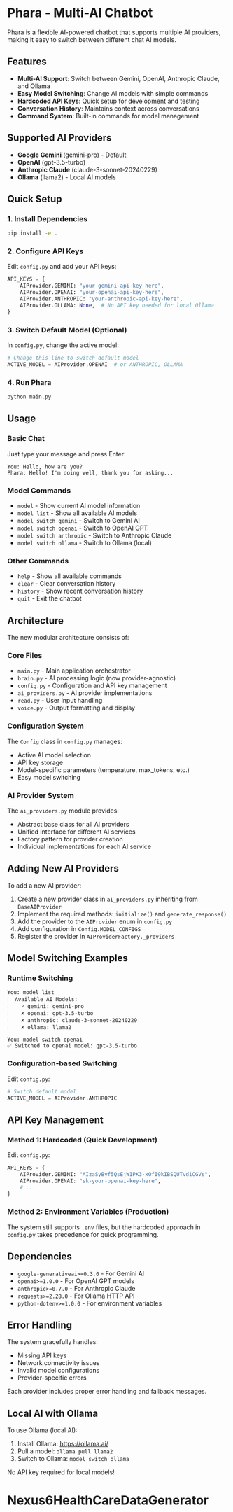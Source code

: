 # Phara - Multi-AI Chatbot

Phara is a flexible AI-powered chatbot that supports multiple AI providers, making it easy to switch between different chat AI models.

## Features

- **Multi-AI Support**: Switch between Gemini, OpenAI, Anthropic Claude, and Ollama
- **Easy Model Switching**: Change AI models with simple commands
- **Hardcoded API Keys**: Quick setup for development and testing
- **Conversation History**: Maintains context across conversations
- **Command System**: Built-in commands for model management

## Supported AI Providers

- **Google Gemini** (gemini-pro) - Default
- **OpenAI** (gpt-3.5-turbo)
- **Anthropic Claude** (claude-3-sonnet-20240229)
- **Ollama** (llama2) - Local AI models

## Quick Setup

### 1. Install Dependencies

```bash
pip install -e .
```

### 2. Configure API Keys

Edit `config.py` and add your API keys:

```python
API_KEYS = {
    AIProvider.GEMINI: "your-gemini-api-key-here",
    AIProvider.OPENAI: "your-openai-api-key-here",
    AIProvider.ANTHROPIC: "your-anthropic-api-key-here",
    AIProvider.OLLAMA: None,  # No API key needed for local Ollama
}
```

### 3. Switch Default Model (Optional)

In `config.py`, change the active model:

```python
# Change this line to switch default model
ACTIVE_MODEL = AIProvider.OPENAI  # or ANTHROPIC, OLLAMA
```

### 4. Run Phara

```bash
python main.py
```

## Usage

### Basic Chat
Just type your message and press Enter:
```
You: Hello, how are you?
Phara: Hello! I'm doing well, thank you for asking...
```

### Model Commands

- `model` - Show current AI model information
- `model list` - Show all available AI models
- `model switch gemini` - Switch to Gemini AI
- `model switch openai` - Switch to OpenAI GPT
- `model switch anthropic` - Switch to Anthropic Claude
- `model switch ollama` - Switch to Ollama (local)

### Other Commands

- `help` - Show all available commands
- `clear` - Clear conversation history
- `history` - Show recent conversation history
- `quit` - Exit the chatbot

## Architecture

The new modular architecture consists of:

### Core Files

- `main.py` - Main application orchestrator
- `brain.py` - AI processing logic (now provider-agnostic)
- `config.py` - Configuration and API key management
- `ai_providers.py` - AI provider implementations
- `read.py` - User input handling
- `voice.py` - Output formatting and display

### Configuration System

The `Config` class in `config.py` manages:
- Active AI model selection
- API key storage
- Model-specific parameters (temperature, max_tokens, etc.)
- Easy model switching

### AI Provider System

The `ai_providers.py` module provides:
- Abstract base class for all AI providers
- Unified interface for different AI services
- Factory pattern for provider creation
- Individual implementations for each AI service

## Adding New AI Providers

To add a new AI provider:

1. Create a new provider class in `ai_providers.py` inheriting from `BaseAIProvider`
2. Implement the required methods: `initialize()` and `generate_response()`
3. Add the provider to the `AIProvider` enum in `config.py`
4. Add configuration in `Config.MODEL_CONFIGS`
5. Register the provider in `AIProviderFactory._providers`

## Model Switching Examples

### Runtime Switching
```
You: model list
ℹ️  Available AI Models:
ℹ️    ✓ gemini: gemini-pro
ℹ️    ✗ openai: gpt-3.5-turbo
ℹ️    ✗ anthropic: claude-3-sonnet-20240229
ℹ️    ✗ ollama: llama2

You: model switch openai
✅ Switched to openai model: gpt-3.5-turbo
```

### Configuration-based Switching
Edit `config.py`:
```python
# Switch default model
ACTIVE_MODEL = AIProvider.ANTHROPIC
```

## API Key Management

### Method 1: Hardcoded (Quick Development)
Edit `config.py`:
```python
API_KEYS = {
    AIProvider.GEMINI: "AIzaSyByf5QsEjWIPK3-xOfI9kIBSQUTvdiCGVs",
    AIProvider.OPENAI: "sk-your-openai-key-here",
    # ...
}
```

### Method 2: Environment Variables (Production)
The system still supports `.env` files, but the hardcoded approach in `config.py` takes precedence for quick programming.

## Dependencies

- `google-generativeai>=0.3.0` - For Gemini AI
- `openai>=1.0.0` - For OpenAI GPT models
- `anthropic>=0.7.0` - For Anthropic Claude
- `requests>=2.28.0` - For Ollama HTTP API
- `python-dotenv>=1.0.0` - For environment variables

## Error Handling

The system gracefully handles:
- Missing API keys
- Network connectivity issues
- Invalid model configurations
- Provider-specific errors

Each provider includes proper error handling and fallback messages.

## Local AI with Ollama

To use Ollama (local AI):

1. Install Ollama: https://ollama.ai/
2. Pull a model: `ollama pull llama2`
3. Switch to Ollama: `model switch ollama`

No API key required for local models!
# Nexus6HealthCareDataGenerator
